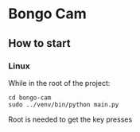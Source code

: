 # Bongo Cam

## How to start
### Linux
While in the root of the project:
```
cd bongo-cam
sudo ../venv/bin/python main.py
```
Root is needed to get the key presses
